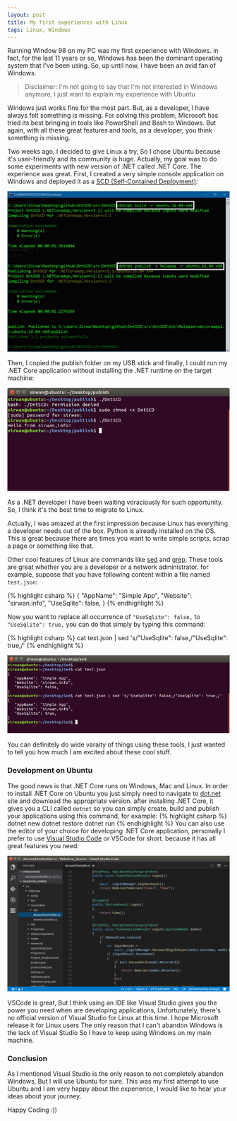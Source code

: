 ```yaml
---
layout: post
title: My first experiences with Linux
tags: Linux, Windows
---
```

Running Window 98 on my PC was my first experience with Windows. in fact, for the last 11 years or so, Windows has been the dominant operating system that I've been using. So, up until now, I have been an avid fan of Windows.  

> Disclaimer: I'm not going to say that I'm not interested in Windows anymore, I just want to explain my experience with Ubuntu


Windows just works fine for the most part. But, as a developer, I have always felt something is missing. For solving this problem, Microsoft has tried its best bringing in tools like PowerShell and Bash to Windows. But again, with all these great features and tools, as a developer, you think something is missing.


Two weeks ago, I decided to give Linux a try, So I chose Ubuntu because it's user-friendly and its community is huge. Actually, my goal was to do some experiments with new version of .NET called .NET Core. The experience was great. First, I created a very simple console application on Windows and deployed it as a [SCD (Self-Contained Deployment)](https://docs.microsoft.com/en-us/dotnet/articles/core/preview3/deploying/#self-contained-deployments-scd):


<img width="800" src="/public/img/publish.jpg">


Then, I copied the publish folder on my USB stick and finally, I could run my .NET Core application without installing the .NET runtime on the target machine: 


<img src="/public/img/run_app.png">

As a .NET developer I have been waiting voraciously for such opportunity. So, I think it's the best time to migrate to Linux.

Actually, I was amazed at the first impression because Linux has everything a developer needs out of the box. Python is already installed on the OS. This is great because there are times you want to write simple scripts, scrap a page or something like that.

Other cool features of Linux are commands like [sed](https://www.gnu.org/software/sed/manual/sed.html) and [grep](https://www.gnu.org/software/grep/manual/html_node/index.html). These tools are great whether you are a developer or a network administrator. for example, suppose that you have following content within a file named `test.json`:

{% highlight csharp %}
{
   "AppName": "Simple App",
   "Website": "sirwan.info",
   "UseSqlite": false,
}
{% endhighlight %} 

Now you want to replace all occurrence of `"UseSqlite": false,` to `"UseSqlite": true,` you can do that simply by typing this command:

{% highlight csharp %}
cat text.json | sed 's/"UseSqlite": false,/"UseSqlite": true,/'
{% endhighlight %} 

<img src="/public/img/sed_command.png">

You can definitely do wide varaity of things using these tools, I just wanted to tell you how much I am excited about these cool stuff.

### Development on Ubuntu
The good news is that .NET Core runs on Windows, Mac and Linux. In order to install .NET Core on Ubuntu you just simply need to navigate to [dot.net](https://www.microsoft.com/net/download) site and download the appropriate version. after installing .NET Core, it gives you a CLI called `dotnet` so you can simply create, build and publish your applications using this command, for example:
{% highlight csharp %}
dotnet new
dotnet restore
dotnet run
{% endhighlight %}
You can also use the editor of your choice for developing .NET Core application, personally I prefer to use [Visual Studio Code](http://code.visualstudio.com/) or VSCode for short. because it has all great features you need:

<img src="/public/img/vscode.png" width="800">


VSCode is great, But I think using an IDE like Visual Studio gives you the power you need when are developing applications, Unfortunately, there's no official version of Visual Studio for Linux at this time. I hope Microsoft release it for Linux users The only reason that I can't abandon Windows is the lack of Visual Studio So I have to keep using Windows on my main machine.

### Conclusion
As I mentioned Visual Studio is the only reason to not completely abandon Windows, But I will use Ubuntu for sure. This was my first attempt to use Ubuntu and I am very happy about the experience, I would like to hear your ideas about your journey.  

Happy Coding :))